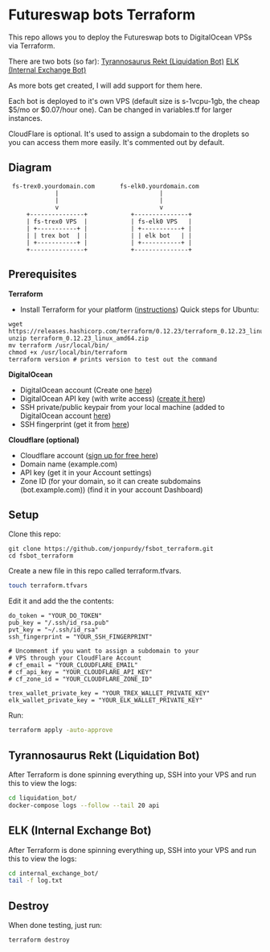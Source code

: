 # Futureswap bots Terraform

This repo allows you to deploy the Futureswap bots to DigitalOcean VPSs via Terraform.

There are two bots (so far):
[Tyrannosaurus Rekt (Liquidation Bot)](https://github.com/futureswap/liquidation_bot)
[ELK (Internal Exchange Bot)](https://github.com/futureswap/internal_exchange_bot)

As more bots get created, I will add support for them here.

Each bot is deployed to it's own VPS (default size is s-1vcpu-1gb, the cheap $5/mo or $0.07/hour one). Can be changed in variables.tf for larger instances.

CloudFlare is optional. It's used to assign a subdomain to the droplets so you can access them more easily. It's commented out by default.

## Diagram

```
 fs-trex0.yourdomain.com       fs-elk0.yourdomain.com
             |                            |
             |                            |
             v                            v
     +---------------+            +---------------+
     | fs-trex0 VPS  |            | fs-elk0 VPS   |
     | +-----------+ |            | +-----------+ |
     | | trex bot  | |            | | elk bot   | |
     | +-----------+ |            | +-----------+ |
     +---------------+            +---------------+
```

## Prerequisites

**Terraform**
- Install Terraform for your platform ([instructions](https://learn.hashicorp.com/terraform/getting-started/install.html))
Quick steps for Ubuntu:
```
wget https://releases.hashicorp.com/terraform/0.12.23/terraform_0.12.23_linux_amd64.zip
unzip terraform_0.12.23_linux_amd64.zip
mv terraform /usr/local/bin/
chmod +x /usr/local/bin/terraform
terraform version # prints version to test out the command
```

**DigitalOcean**
- DigitalOcean account (Create one [here](https://cloud.digitalocean.com/registrations/new))
- DigitalOcean API key (with write access) ([create it here](https://cloud.digitalocean.com/account/api/tokens/new))
- SSH private/public keypair from your local machine (added to DigitalOcean account [here](https://cloud.digitalocean.com/account/security))
- SSH fingerprint (get it from [here](https://cloud.digitalocean.com/account/security))

**Cloudflare (optional)**
- Cloudflare account ([sign up for free here](https://dash.cloudflare.com/sign-up))
- Domain name (example.com)
- API key (get it in your Account settings)
- Zone ID (for your domain, so it can create subdomains (bot.example.com)) (find it in your account Dashboard)

## Setup

Clone this repo:
```
git clone https://github.com/jonpurdy/fsbot_terraform.git
cd fsbot_terraform
```

Create a new file in this repo called terraform.tfvars.
```bash
touch terraform.tfvars
```

Edit it and add the the contents:
```
do_token = "YOUR_DO_TOKEN"
pub_key = "/.ssh/id_rsa.pub"
pvt_key = "~/.ssh/id_rsa"
ssh_fingerprint = "YOUR_SSH_FINGERPRINT"

# Uncomment if you want to assign a subdomain to your
# VPS through your CloudFlare Account
# cf_email = "YOUR_CLOUDFLARE_EMAIL"
# cf_api_key = "YOUR_CLOUDFLARE_API_KEY"
# cf_zone_id = "YOUR_CLOUDFLARE_ZONE_ID"

trex_wallet_private_key = "YOUR_TREX_WALLET_PRIVATE_KEY"
elk_wallet_private_key = "YOUR_ELK_WALLET_PRIVATE_KEY"
```

Run:
```bash
terraform apply -auto-approve
```

## Tyrannosaurus Rekt (Liquidation Bot)

After Terraform is done spinning everything up, SSH into your VPS and run this to view the logs:
```bash
cd liquidation_bot/
docker-compose logs --follow --tail 20 api
```

## ELK (Internal Exchange Bot)

After Terraform is done spinning everything up, SSH into your VPS and run this to view the logs:
```bash
cd internal_exchange_bot/
tail -f log.txt
```

## Destroy

When done testing, just run:
```bash
terraform destroy
```